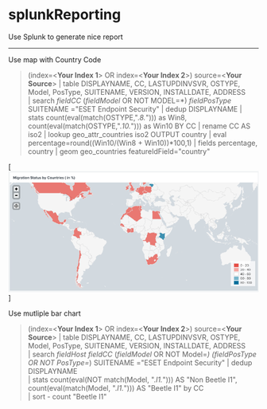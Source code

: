 # splunkReporting
Use Splunk to generate nice report


---
Use map with Country Code

>(index=<**Your Index 1**> OR index=<**Your Index 2**>) source=<**Your Source**>
>| table  DISPLAYNAME, CC, LASTUPDINVSVR, OSTYPE, Model, PosType, SUITENAME, VERSION, INSTALLDATE, ADDRESS  
>| search $fieldCC$ ($fieldModel$ OR NOT MODEL=*) $fieldPosType$  SUITENAME ="ESET Endpoint Security"
>| dedup  DISPLAYNAME
>| stats count(eval(match(OSTYPE,".*8.*"))) as Win8, count(eval(match(OSTYPE,".*10.*"))) as Win10 BY CC | rename CC AS iso2
>| lookup geo_attr_countries iso2 OUTPUT country | eval percentage=round((Win10/(Win8 + Win10))*100,1) | fields percentage, country
>| geom geo_countries featureIdField="country"

[![An screen cap for map](/worldmap_status.png)]


Use mutliple bar chart


>(index=<**Your Index 1**> OR index=<**Your Index 2**>) source=<**Your Source**>
>| table  DISPLAYNAME, CC, LASTUPDINVSVR, OSTYPE, Model, PosType, SUITENAME, VERSION, INSTALLDATE, ADDRESS  
>| search $fieldHost$ $fieldCC$ ($fieldModel$ OR NOT Model=*) ($fieldPosType$ OR NOT PosType=*)  SUITENAME ="ESET Endpoint Security"
>| dedup  DISPLAYNAME  
>| stats count(eval(NOT match(Model, ".*I1.*"))) AS "Non Beetle I1", count(eval(match(Model, ".*I1.*"))) AS "Beetle I1" by CC  
>| sort - count "Beetle I1"
